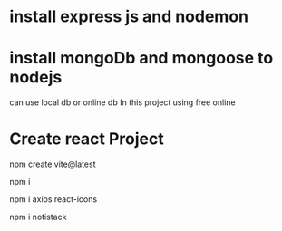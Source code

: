 # install express js and nodemon

# install mongoDb and mongoose to nodejs

can use local db or online db
In this project using free online

# Create react Project

npm create vite@latest

npm i

npm i axios react-icons

npm i notistack